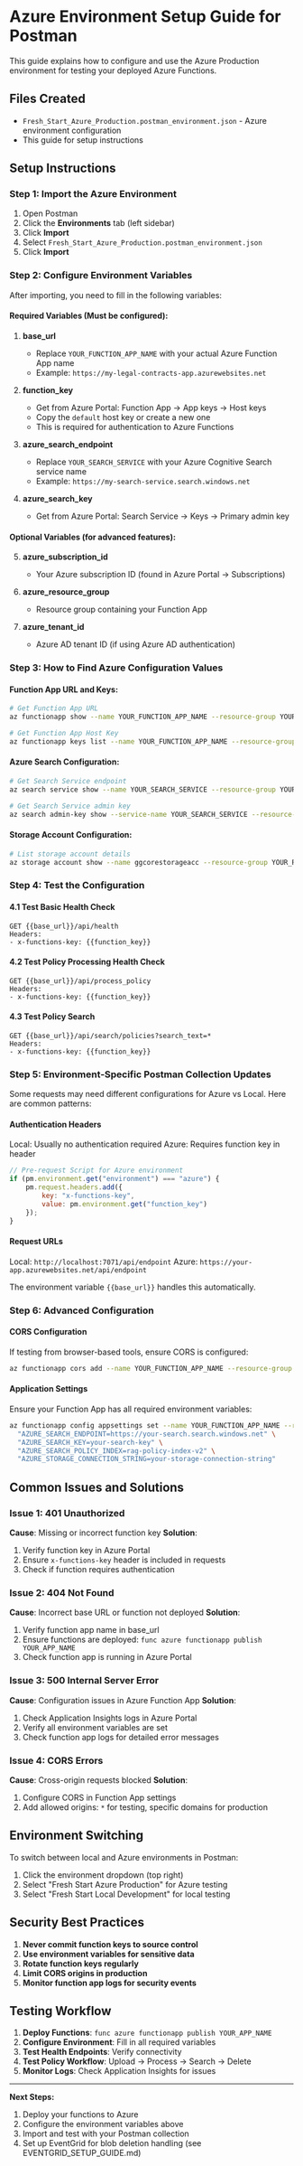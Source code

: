# Azure Environment Setup Guide for Postman

This guide explains how to configure and use the Azure Production environment for testing your deployed Azure Functions.

## Files Created

- `Fresh_Start_Azure_Production.postman_environment.json` - Azure environment configuration
- This guide for setup instructions

## Setup Instructions

### Step 1: Import the Azure Environment

1. Open Postman
2. Click the **Environments** tab (left sidebar)
3. Click **Import** 
4. Select `Fresh_Start_Azure_Production.postman_environment.json`
5. Click **Import**

### Step 2: Configure Environment Variables

After importing, you need to fill in the following variables:

#### Required Variables (Must be configured):

1. **base_url**
   - Replace `YOUR_FUNCTION_APP_NAME` with your actual Azure Function App name
   - Example: `https://my-legal-contracts-app.azurewebsites.net`

2. **function_key**
   - Get from Azure Portal: Function App → App keys → Host keys
   - Copy the `default` host key or create a new one
   - This is required for authentication to Azure Functions

3. **azure_search_endpoint**
   - Replace `YOUR_SEARCH_SERVICE` with your Azure Cognitive Search service name
   - Example: `https://my-search-service.search.windows.net`

4. **azure_search_key**
   - Get from Azure Portal: Search Service → Keys → Primary admin key

#### Optional Variables (for advanced features):

5. **azure_subscription_id**
   - Your Azure subscription ID (found in Azure Portal → Subscriptions)

6. **azure_resource_group**
   - Resource group containing your Function App

7. **azure_tenant_id**
   - Azure AD tenant ID (if using Azure AD authentication)

### Step 3: How to Find Azure Configuration Values

#### Function App URL and Keys:
```bash
# Get Function App URL
az functionapp show --name YOUR_FUNCTION_APP_NAME --resource-group YOUR_RESOURCE_GROUP --query "defaultHostName" --output tsv

# Get Function App Host Key
az functionapp keys list --name YOUR_FUNCTION_APP_NAME --resource-group YOUR_RESOURCE_GROUP --query "functionKeys.default" --output tsv
```

#### Azure Search Configuration:
```bash
# Get Search Service endpoint
az search service show --name YOUR_SEARCH_SERVICE --resource-group YOUR_RESOURCE_GROUP --query "searchServiceEndpoint" --output tsv

# Get Search Service admin key
az search admin-key show --service-name YOUR_SEARCH_SERVICE --resource-group YOUR_RESOURCE_GROUP --query "primaryKey" --output tsv
```

#### Storage Account Configuration:
```bash
# List storage account details
az storage account show --name ggcorestorageacc --resource-group YOUR_RESOURCE_GROUP
```

### Step 4: Test the Configuration

#### 4.1 Test Basic Health Check
```
GET {{base_url}}/api/health
Headers:
- x-functions-key: {{function_key}}
```

#### 4.2 Test Policy Processing Health Check
```
GET {{base_url}}/api/process_policy
Headers:
- x-functions-key: {{function_key}}
```

#### 4.3 Test Policy Search
```
GET {{base_url}}/api/search/policies?search_text=*
Headers:
- x-functions-key: {{function_key}}
```

### Step 5: Environment-Specific Postman Collection Updates

Some requests may need different configurations for Azure vs Local. Here are common patterns:

#### Authentication Headers
Local: Usually no authentication required
Azure: Requires function key in header

```javascript
// Pre-request Script for Azure environment
if (pm.environment.get("environment") === "azure") {
    pm.request.headers.add({
        key: "x-functions-key",
        value: pm.environment.get("function_key")
    });
}
```

#### Request URLs
Local: `http://localhost:7071/api/endpoint`
Azure: `https://your-app.azurewebsites.net/api/endpoint`

The environment variable `{{base_url}}` handles this automatically.

### Step 6: Advanced Configuration

#### CORS Configuration
If testing from browser-based tools, ensure CORS is configured:

```bash
az functionapp cors add --name YOUR_FUNCTION_APP_NAME --resource-group YOUR_RESOURCE_GROUP --allowed-origins "*"
```

#### Application Settings
Ensure your Function App has all required environment variables:

```bash
az functionapp config appsettings set --name YOUR_FUNCTION_APP_NAME --resource-group YOUR_RESOURCE_GROUP --settings \
  "AZURE_SEARCH_ENDPOINT=https://your-search.search.windows.net" \
  "AZURE_SEARCH_KEY=your-search-key" \
  "AZURE_SEARCH_POLICY_INDEX=rag-policy-index-v2" \
  "AZURE_STORAGE_CONNECTION_STRING=your-storage-connection-string"
```

## Common Issues and Solutions

### Issue 1: 401 Unauthorized
**Cause**: Missing or incorrect function key
**Solution**: 
1. Verify function key in Azure Portal
2. Ensure `x-functions-key` header is included in requests
3. Check if function requires authentication

### Issue 2: 404 Not Found
**Cause**: Incorrect base URL or function not deployed
**Solution**:
1. Verify function app name in base_url
2. Ensure functions are deployed: `func azure functionapp publish YOUR_APP_NAME`
3. Check function app is running in Azure Portal

### Issue 3: 500 Internal Server Error
**Cause**: Configuration issues in Azure Function App
**Solution**:
1. Check Application Insights logs in Azure Portal
2. Verify all environment variables are set
3. Check function app logs for detailed error messages

### Issue 4: CORS Errors
**Cause**: Cross-origin requests blocked
**Solution**:
1. Configure CORS in Function App settings
2. Add allowed origins: `*` for testing, specific domains for production

## Environment Switching

To switch between local and Azure environments in Postman:

1. Click the environment dropdown (top right)
2. Select "Fresh Start Azure Production" for Azure testing
3. Select "Fresh Start Local Development" for local testing

## Security Best Practices

1. **Never commit function keys to source control**
2. **Use environment variables for sensitive data**
3. **Rotate function keys regularly**
4. **Limit CORS origins in production**
5. **Monitor function app logs for security events**

## Testing Workflow

1. **Deploy Functions**: `func azure functionapp publish YOUR_APP_NAME`
2. **Configure Environment**: Fill in all required variables
3. **Test Health Endpoints**: Verify connectivity
4. **Test Policy Workflow**: Upload → Process → Search → Delete
5. **Monitor Logs**: Check Application Insights for issues

---

**Next Steps:**
1. Deploy your functions to Azure
2. Configure the environment variables above
3. Import and test with your Postman collection
4. Set up EventGrid for blob deletion handling (see EVENTGRID_SETUP_GUIDE.md)